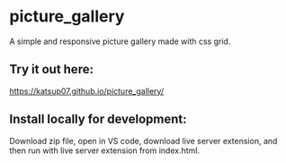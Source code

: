 # picture_gallery
A simple and responsive picture gallery made with css grid.

## Try it out here:
https://katsup07.github.io/picture_gallery/

## Install locally for development:
Download zip file, open in VS code, download live server extension, and then run with live server extension from index.html.
